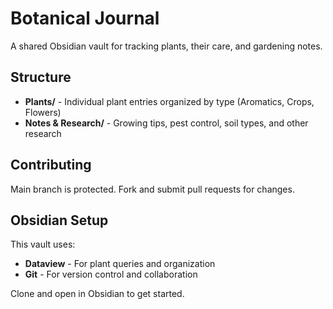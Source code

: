 # Botanical Journal

A shared Obsidian vault for tracking plants, their care, and gardening notes.

## Structure

- **Plants/** - Individual plant entries organized by type (Aromatics, Crops, Flowers)
- **Notes & Research/** - Growing tips, pest control, soil types, and other research

## Contributing

Main branch is protected. Fork and submit pull requests for changes.

## Obsidian Setup

This vault uses:

- **Dataview** - For plant queries and organization
- **Git** - For version control and collaboration

Clone and open in Obsidian to get started.

